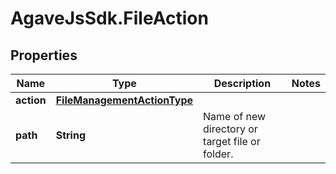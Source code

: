 # AgaveJsSdk.FileAction

## Properties
Name | Type | Description | Notes
------------ | ------------- | ------------- | -------------
**action** | [**FileManagementActionType**](FileManagementActionType.md) |  | 
**path** | **String** | Name of new directory or target file or folder. | 


